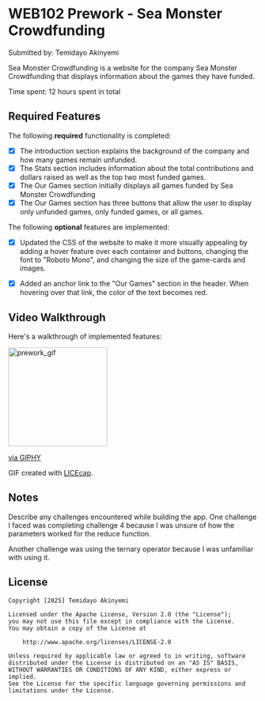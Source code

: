 # WEB102 Prework - Sea Monster Crowdfunding

Submitted by: Temidayo Akinyemi

Sea Monster Crowdfunding is a website for the company Sea Monster Crowdfunding that displays information about the games they have funded.

Time spent: 12 hours spent in total

## Required Features

The following **required** functionality is completed:

* [x] The introduction section explains the background of the company and how many games remain unfunded.
* [x] The Stats section includes information about the total contributions and dollars raised as well as the top two most funded games.
* [x] The Our Games section initially displays all games funded by Sea Monster Crowdfunding
* [x] The Our Games section has three buttons that allow the user to display only unfunded games, only funded games, or all games.

The following **optional** features are implemented:

* [x] Updated the CSS of the website to make it more visually appealing by adding a hover feature over each container and buttons, changing the font to "Roboto Mono", and changing the size of the game-cards and images.

* [x] Added an anchor link to the "Our Games" section in the header. When hovering over that link, the color of the text becomes red.

## Video Walkthrough

Here's a walkthrough of implemented features:

<img src='prework_gif.gif' title='prework_gif' width='200' alt='prework_gif' />

<!-- <a href="https://giphy.com/embed/E6jhLqU1QQgAAZBrMR">PreWork Gif</a>  -->

<p><a href="https://giphy.com/gifs/E6jhLqU1QQgAAZBrMR">via GIPHY</a></p>

<!-- Replace this with whatever GIF tool you used! -->
GIF created with <a href='https://www.cockos.com/licecap/'>LICEcap</a>.  
<!-- Recommended tools:
[Kap](https://getkap.co/) for macOS
[ScreenToGif](https://www.screentogif.com/) for Windows
[peek](https://github.com/phw/peek) for Linux. -->

## Notes

Describe any challenges encountered while building the app.
One challenge I faced was completing challenge 4 because I was unsure of how the parameters worked for the reduce function.

Another challenge was using the ternary operator because I was unfamiliar with using it.

## License

    Copyright [2025] Temidayo Akinyemi

    Licensed under the Apache License, Version 2.0 (the "License");
    you may not use this file except in compliance with the License.
    You may obtain a copy of the License at

        http://www.apache.org/licenses/LICENSE-2.0

    Unless required by applicable law or agreed to in writing, software
    distributed under the License is distributed on an "AS IS" BASIS,
    WITHOUT WARRANTIES OR CONDITIONS OF ANY KIND, either express or implied.
    See the License for the specific language governing permissions and
    limitations under the License.
